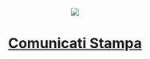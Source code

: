 <p align="center"> <img src="https://github.com/ItaliaDigitale/comunicati-stampa/blob/master/immagini/Logo%20GitHub.png"> </p>
<h1><p align="center"><a href="https://github.com/ItaliaDigitale/comunicati-stampa/wiki"> Comunicati Stampa </a> </p></h1>
